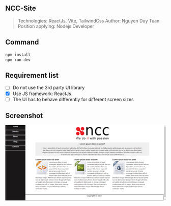 ## NCC-Site
> Technologies: ReactJs, Vite, TailwindCss
> Author: Nguyen Duy Tuan
> Position applying: Nodejs Developer

## Command

```
npm install
npm run dev
```

## Requirement list
- [ ] Do not use the 3rd party UI library
- [X] Use JS framework: ReactJs
- [ ] The UI has to behave differently for different screen sizes

## Screenshot
![CHEESE!](src\assets\ScreenshotNCCSite.png)